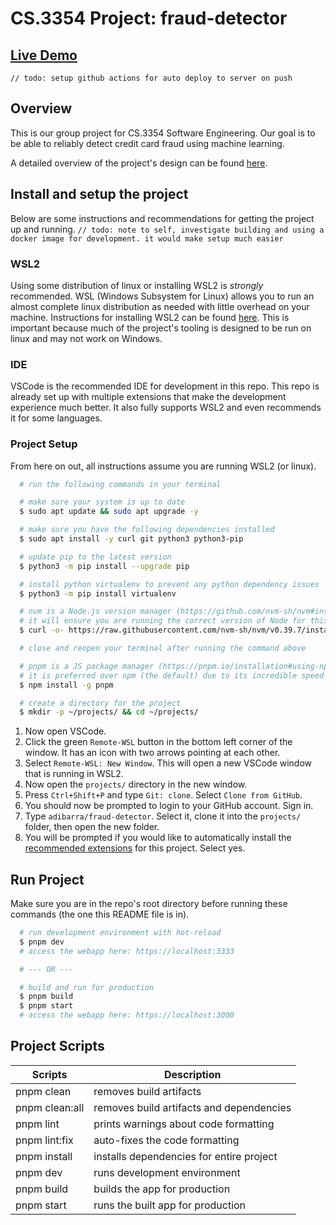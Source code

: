 # CS.3354 Project: fraud-detector

## [Live Demo](https://fraud-detector.adibarra.com)
`// todo: setup github actions for auto deploy to server on push`

## Overview

This is our group project for CS.3354 Software Engineering.
Our goal is to be able to reliably detect credit card fraud using machine learning.

A detailed overview of the project's design can be found [here](./docs/design.md).

## Install and setup the project
Below are some instructions and recommendations for getting the project up and running.
`// todo: note to self, investigate building and using a docker image for development. it would make setup much easier`

### WSL2
Using some distribution of linux or installing WSL2 is *strongly* recommended. WSL (Windows Subsystem for Linux) allows you to run an almost complete linux distribution as needed with little overhead on your machine. Instructions for installing WSL2 can be found [here](https://learn.microsoft.com/en-us/windows/wsl/install). This is important because much of the project's tooling is designed to be run on linux and may not work on Windows.

### IDE
VSCode is the recommended IDE for development in this repo. This repo is already set up with multiple extensions that make the development experience much better. It also fully supports WSL2 and even recommends it for some languages.

### Project Setup
From here on out, all instructions assume you are running WSL2 (or linux).
```bash
  # run the following commands in your terminal

  # make sure your system is up to date
  $ sudo apt update && sudo apt upgrade -y

  # make sure you have the following dependencies installed
  $ sudo apt install -y curl git python3 python3-pip

  # update pip to the latest version
  $ python3 -m pip install --upgrade pip

  # install python virtualenv to prevent any python dependency issues
  $ python3 -m pip install virtualenv

  # nvm is a Node.js version manager (https://github.com/nvm-sh/nvm#installing-and-updating)
  # it will ensure you are running the correct version of Node for this project
  $ curl -o- https://raw.githubusercontent.com/nvm-sh/nvm/v0.39.7/install.sh | bash

  # close and reopen your terminal after running the command above

  # pnpm is a JS package manager (https://pnpm.io/installation#using-npm)
  # it is preferred over npm (the default) due to its incredible speed and storage space efficiency
  $ npm install -g pnpm

  # create a directory for the project
  $ mkdir -p ~/projects/ && cd ~/projects/
```

1. Now open VSCode.
2. Click the green `Remote-WSL` button in the bottom left corner of the window. It has an icon with two arrows pointing at each other.
3. Select `Remote-WSL: New Window`. This will open a new VSCode window that is running in WSL2.
4. Now open the `projects/` directory in the new window.
5. Press `Ctrl+Shift+P` and type `Git: clone`. Select `Clone from GitHub`.
6. You should now be prompted to login to your GitHub account. Sign in.
7. Type `adibarra/fraud-detector`. Select it, clone it into the `projects/` folder, then open the new folder.
8. You will be prompted if you would like to automatically install the [recommended extensions](.vscode/extensions.json) for this project. Select yes.

## Run Project
Make sure you are in the repo's root directory before running these commands (the one this README file is in).
```bash
  # run development environment with hot-reload
  $ pnpm dev
  # access the webapp here: https://localhost:3333

  # --- OR ---

  # build and run for production
  $ pnpm build
  $ pnpm start
  # access the webapp here: https://localhost:3000
```

## Project Scripts
|    Scripts     |               Description                |
|----------------|------------------------------------------|
| pnpm clean     | removes build artifacts                  |
| pnpm clean:all | removes build artifacts and dependencies |
| pnpm lint      | prints warnings about code formatting    |
| pnpm lint:fix  | auto-fixes the code formatting           |
| pnpm install   | installs dependencies for entire project |
| pnpm dev       | runs development environment             |
| pnpm build     | builds the app for production            |
| pnpm start     | runs the built app for production        |

